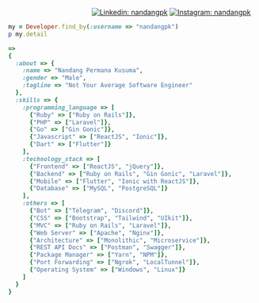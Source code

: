 <div align="right">

  [![Linkedin: nandangpk](https://img.shields.io/badge/Nandang_Permana_Kusuma-white?style=flat-square&logo=Linkedin&logoColor=blue)](https://www.linkedin.com/in/nandang-permana-kusuma-10519a248/)
  [![Instagram: nandangpk](https://img.shields.io/badge/%40nandangpk-white?style=flat-square&logo=Instagram)](https://www.instagram.com/nandangpk)

</div>


```ruby
  my = Developer.find_by(:username => "nandangpk")
  p my.detail

  =>
  {
    :about => {
      :name => "Nandang Permana Kusuma",
      :gender => "Male",
      :tagline => "Not Your Average Software Engineer"
    },
    :skills => {
      :programming_language => [
        {"Ruby" => ["Ruby on Rails"]},
        {"PHP" => ["Laravel"]},
        {"Go" => ["Gin Gonic"]},
        {"Javascript" => ["ReactJS", "Ionic"]},
        {"Dart" => ["Flutter"]}
      ],
      :technology_stack => [
        {"Frontend" => ["ReactJS", "jQuery"]},
        {"Backend" => ["Ruby on Rails", "Gin Gonic", "Laravel"]},
        {"Mobile" => ["Flutter", "Ionic with ReactJS"]},
        {"Database" => ["MySQL", "PostgreSQL"]}
      ],
      :others => [
        {"Bot" => ["Telegram", "Discord"]},
        {"CSS" => ["Bootstrap", "Tailwind", "UIkit"]},
        {"MVC" => ["Ruby on Rails", "Laravel"]},
        {"Web Server" => ["Apache", "Nginx"]},
        {"Architecture" => ["Monolithic", "Microservice"]},
        {"REST API Docs" => ["Postman", "Swagger"]},
        {"Package Manager" => ["Yarn", "NPM"]},
        {"Port Forwarding" => ["Ngrok", "LocalTunnel"]},
        {"Operating System" => ["Windows", "Linux"]}
      ]
    }
  }
```
